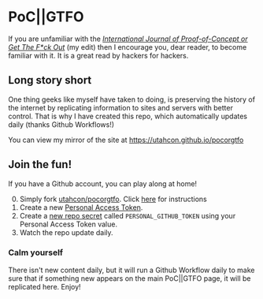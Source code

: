 # PoC||GTFO
If you are unfamiliar with the
[_International Journal of Proof-of-Concept or Get The F*ck Out_](https://www.alchemistowl.org/pocorgtfo/) (my edit)
then I encourage you, dear reader, to become familiar with it. It is a great read by hackers for hackers.

## Long story short
One thing geeks like myself have taken to doing, is preserving the history of the internet by replicating information to
sites and servers with better control. That is why I have created this repo, which automatically updates daily (thanks
Github Workflows!)

You can view my mirror of the site at https://utahcon.github.io/pocorgtfo

## Join the fun!
If you have a Github account, you can play along at home!

0. Simply fork [utahcon/pocorgtfo](https://github.com/utahcon/pocorgtfo). Click [here](https://docs.github.com/en/enterprise-server@2.20/github/getting-started-with-github/fork-a-repo) for instructions
0. Create a new [Personal Access Token](https://github.com/settings/tokens).
0. Create a [new repo secret](https://docs.github.com/en/free-pro-team@latest/actions/reference/encrypted-secrets#creating-encrypted-secrets-for-a-repository) called `PERSONAL_GITHUB_TOKEN` using your Personal Access Token value.
0. Watch the repo update daily.

### Calm yourself
There isn't new content daily, but it will run a Github Workflow daily to make sure that if something new appears on the
main PoC||GTFO page, it will be replicated here. Enjoy!